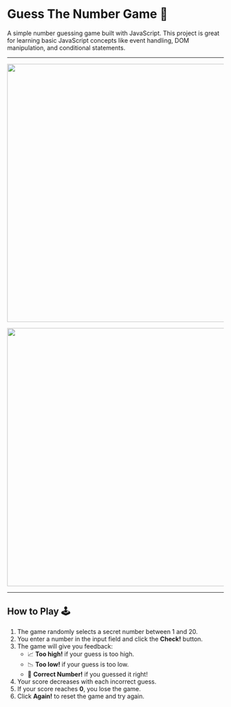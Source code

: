 # Guess The Number Game 🎲

A simple number guessing game built with JavaScript. This project is great for learning basic JavaScript concepts like event handling, DOM manipulation, and conditional statements.

--------

<p align=center>
  <img src='https://github.com/user-attachments/assets/bc3f9737-f99d-404e-a5f3-b7e2e5691317' width=600/>
</p>

<p align=center>
  <img src='https://github.com/user-attachments/assets/08fe5469-31d8-41ea-94c9-0194724197de' width=600/>
</p>

--------

## How to Play 🕹️
1. The game randomly selects a secret number between 1 and 20.
2. You enter a number in the input field and click the **Check!** button.
3. The game will give you feedback:
   - 📈 **Too high!** if your guess is too high.
   - 📉 **Too low!** if your guess is too low.
   - 🎉 **Correct Number!** if you guessed it right!
4. Your score decreases with each incorrect guess.
5. If your score reaches **0**, you lose the game.
6. Click **Again!** to reset the game and try again.